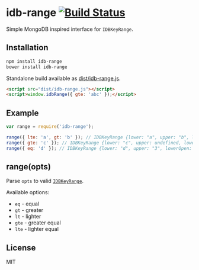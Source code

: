 # idb-range [![Build Status](https://travis-ci.org/treojs/idb-range.png?branch=master)](https://travis-ci.org/treojs/idb-range)

Simple MongoDB inspired interface for `IDBKeyRange`.

## Installation

```bash
npm install idb-range
bower install idb-range
```

Standalone build available as [dist/idb-range.js](./dist/idb-range.js).

```html
<script src="dist/idb-range.js"></script>
<script>window.idbRange({ gte: 'abc' });</script>
```

## Example

```js
var range = require('idb-range');

range({ lte: 'a', gt: 'b' }); // IDBKeyRange {lower: "a", upper: "b", lowerOpen: true, upperOpen: true}
range({ gte: 'c' }); // IDBKeyRange {lower: "c", upper: undefined, lowerOpen: false, upperOpen: true}
range({ eq: 'd' }); // IDBKeyRange {lower: "d", upper: "3", lowerOpen: false, upperOpen: false}
```

## range(opts)

Parse `opts` to valid [`IDBKeyRange`](https://developer.mozilla.org/en-US/docs/Web/API/IDBKeyRange).

Available options:

* `eq` - equal
* `gt` - greater
* `lt` - lighter
* `gte` - greater equal
* `lte` - lighter equal

## License

MIT
